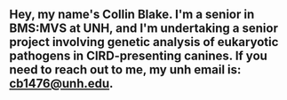## Hey, my name's Collin Blake. I'm a senior in BMS:MVS at UNH, and I'm undertaking a senior project involving genetic analysis of eukaryotic pathogens in CIRD-presenting canines. If you need to reach out to me, my unh email is: cb1476@unh.edu. 

<!--
**cb1476/cb1476** is a ✨ _special_ ✨ repository because its `README.md` (this file) appears on your GitHub profile.

Here are some ideas to get you started:

- 🔭 I’m currently working on ...
- 🌱 I’m currently learning ...
- 👯 I’m looking to collaborate on ...
- 🤔 I’m looking for help with ...
- 💬 Ask me about ...
- 📫 How to reach me: ...
- 😄 Pronouns: ...
- ⚡ Fun fact: ...
-->
